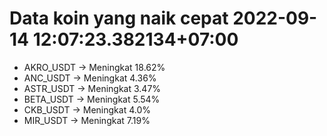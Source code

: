 # Data koin yang naik cepat 2022-09-14 12:07:23.382134+07:00

* AKRO_USDT -> Meningkat 18.62%
* ANC_USDT -> Meningkat 4.36%
* ASTR_USDT -> Meningkat 3.47%
* BETA_USDT -> Meningkat 5.54%
* CKB_USDT -> Meningkat 4.0%
* MIR_USDT -> Meningkat 7.19%
